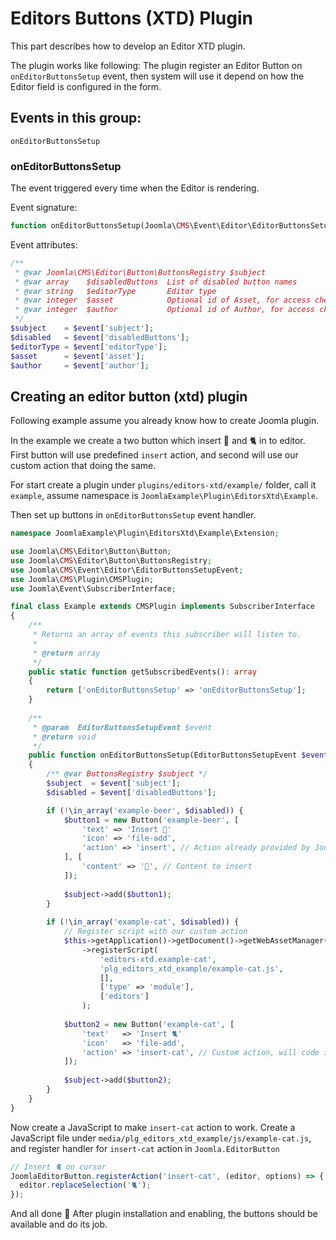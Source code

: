 Editors Buttons (XTD) Plugin
============================
This part describes how to develop an Editor XTD plugin.

The plugin works like following: The plugin register an Editor Button on `onEditorButtonsSetup` event,
then system will use it depend on how the Editor field is configured in the form.

## Events in this group:

```
onEditorButtonsSetup
```

### onEditorButtonsSetup

The event triggered every time when the Editor is rendering.

Event signature:

```php
function onEditorButtonsSetup(Joomla\CMS\Event\Editor\EditorButtonsSetupEvent $event){}
```

Event attributes:

```php
/** 
 * @var Joomla\CMS\Editor\Button\ButtonsRegistry $subject 
 * @var array    $disabledButtons  List of disabled button names
 * @var string   $editorType       Editor type
 * @var integer  $asset            Optional id of Asset, for access check
 * @var integer  $author           Optional id of Author, for access check
 */
$subject    = $event['subject'];
$disabled   = $event['disabledButtons'];
$editorType = $event['editorType'];
$asset      = $event['asset'];
$author     = $event['author'];
```

## Creating an editor button (xtd) plugin

Following example assume you already know  how to create Joomla plugin.

In the example we create a two button which insert 🍺 and 🐈 in to editor.
First button will use predefined `insert` action, and second will use our custom action that doing the same. 

For start create a plugin under `plugins/editors-xtd/example/` folder, call it `example`, assume namespace is `JoomlaExample\Plugin\EditorsXtd\Example`.

Then set up buttons in `onEditorButtonsSetup` event handler.

```php
namespace JoomlaExample\Plugin\EditorsXtd\Example\Extension;

use Joomla\CMS\Editor\Button\Button;
use Joomla\CMS\Editor\Button\ButtonsRegistry;
use Joomla\CMS\Event\Editor\EditorButtonsSetupEvent;
use Joomla\CMS\Plugin\CMSPlugin;
use Joomla\Event\SubscriberInterface;

final class Example extends CMSPlugin implements SubscriberInterface
{
    /**
     * Returns an array of events this subscriber will listen to.
     *
     * @return array
     */
    public static function getSubscribedEvents(): array
    {
        return ['onEditorButtonsSetup' => 'onEditorButtonsSetup'];
    }
    
    /**
     * @param  EditorButtonsSetupEvent $event
     * @return void
     */
    public function onEditorButtonsSetup(EditorButtonsSetupEvent $event)
    {
        /** @var ButtonsRegistry $subject */
        $subject  = $event['subject'];
        $disabled = $event['disabledButtons'];

        if (!\in_array('example-beer', $disabled)) {
            $button1 = new Button('example-beer', [
                'text' => 'Insert 🍺'
                'icon' => 'file-add',
                'action' => 'insert', // Action already provided by Joomla.EditorButton
            ], [
                'content' => '🍺', // Content to insert
            ]);
            
            $subject->add($button1);
        }
        
        if (!\in_array('example-cat', $disabled)) {
            // Register script with our custom action
            $this->getApplication()->getDocument()->getWebAssetManager()
                ->registerScript(
                    'editors-xtd.example-cat',
                    'plg_editors_xtd_example/example-cat.js',
                    [],
                    ['type' => 'module'],
                    ['editors']
                );
            
            $button2 = new Button('example-cat', [
                'text'   => 'Insert 🐈'
                'icon'   => 'file-add',
                'action' => 'insert-cat', // Custom action, will code it later
            ]);
            
            $subject->add($button2);
        }
    }
}
```

Now create a JavaScript to make `insert-cat` action to work.
Create a JavaScript file under `media/plg_editors_xtd_example/js/example-cat.js`, and register handler for `insert-cat` action in `Joomla.EditorButton`

```javascript
// Insert 🐈 on cursor
JoomlaEditorButton.registerAction('insert-cat', (editor, options) => {
  editor.replaceSelection('🐈');
});
```

And all done 🎉 
After plugin installation and enabling, the buttons should be available and do its job.

